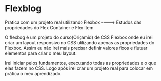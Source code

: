# Flexblog
Pratica com um projeto real utilizando Flexbox ----> Estudos das propriedades do Flex Container e Flex Item

O flexbog é um projeto do curso(Origamid) de CSS Flexbox onde eu irei criar um layout responsivo no CSS utilizando apenas as propriedades do Flexbox. Assim eu não irei mais precisar definir valores fixos e flutuar elementos para criar o meu layout.

Irei iniciar pelos fundamentos, executando todas as propriedades e o que elas fazem no CSS. Logo após irei criar um projeto real para colocar em prática o meu aprendizado.
